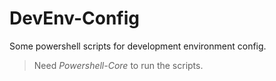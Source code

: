 # DevEnv-Config

Some powershell scripts for development environment config.

> Need *Powershell-Core* to run the scripts.